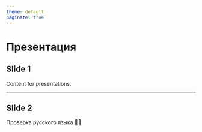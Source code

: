 ```yaml
---
theme: default
paginate: true
---
```

# Презентация

## Slide 1  

Content for presentations.

<!-- Note: Speaker notes here -->

---

## Slide 2

Проверка русского языка 🏃‍♂️
